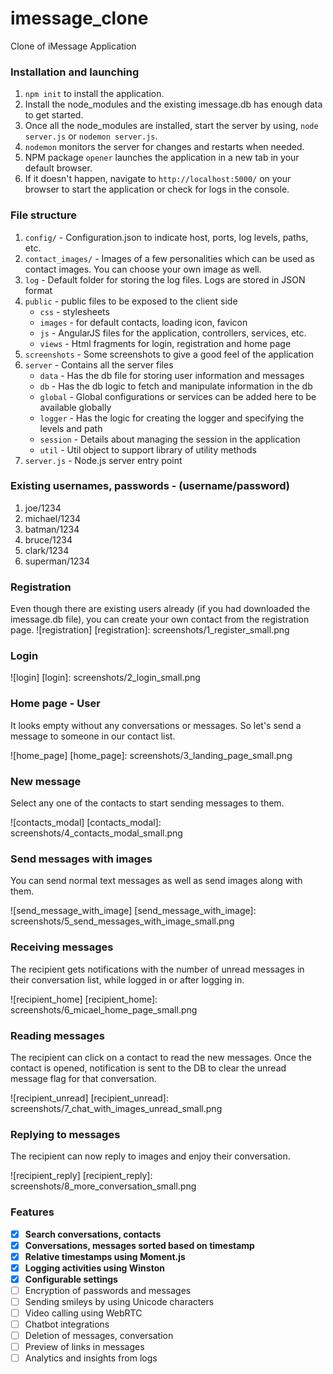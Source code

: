 # imessage_clone
Clone of iMessage Application
### Installation and launching
1. `npm init` to install the application.
2. Install the node_modules and the existing imessage.db has enough data to get started.
3. Once all the node_modules are installed, start the server by using, `node server.js` or `nodemon server.js`.
4. `nodemon` monitors the server for changes and restarts when needed.
5. NPM package `opener` launches the application in a new tab in your default browser.
6. If it doesn't happen, navigate to `http://localhost:5000/` on your browser to start the application or check for logs in the console.

### File structure
1. `config/` - Configuration.json to indicate host, ports, log levels, paths, etc.
2. `contact_images/` - Images of a few personalities which can be used as contact images. You can choose your own image as well.
3. `log` - Default folder for storing the log files. Logs are stored in JSON format
4. `public` - public files to be exposed to the client side
    * `css` - stylesheets
    * `images` - for default contacts, loading icon, favicon
    * `js` - AngularJS files for the application, controllers, services, etc.
    * `views` - Html fragments for login, registration and home page
5. `screenshots` - Some screenshots to give a good feel of the application
6. `server` - Contains all the server files
    * `data` - Has the db file for storing user information and messages
    * `db` - Has the db logic to fetch and manipulate information in the db
    * `global` - Global configurations or services can be added here to be available globally
    * `logger` - Has the logic for creating the logger and specifying the levels and path
    * `session` - Details about managing the session in the application
    * `util` - Util object to support library of utility methods
7. `server.js` - Node.js server entry point

### Existing usernames, passwords - (username/password)
1. joe/1234
2. michael/1234
3. batman/1234
4. bruce/1234
5. clark/1234
6. superman/1234


### Registration
Even though there are existing users already (if you had downloaded the imessage.db file), you can create your own contact from the registration page.
![registration]
[registration]: screenshots/1_register_small.png

### Login
![login]
[login]: screenshots/2_login_small.png

### Home page - User
It looks empty without any conversations or messages. So let's send a message to someone in our contact list.

![home_page]
[home_page]: screenshots/3_landing_page_small.png


### New message
Select any one of the contacts to start sending messages to them.

![contacts_modal]
[contacts_modal]: screenshots/4_contacts_modal_small.png


### Send messages with images
You can send normal text messages as well as send images along with them.


![send_message_with_image]
[send_message_with_image]: screenshots/5_send_messages_with_image_small.png

### Receiving messages
The recipient gets notifications with the number of unread messages in their conversation list, while logged in or after logging in.

![recipient_home]
[recipient_home]: screenshots/6_micael_home_page_small.png

### Reading messages
The recipient can click on a contact to read the new messages. Once the contact is opened, notification is sent to the DB to clear the unread message flag for that conversation.

![recipient_unread]
[recipient_unread]: screenshots/7_chat_with_images_unread_small.png

### Replying to messages
The recipient can now reply to images and enjoy their conversation.

![recipient_reply]
[recipient_reply]: screenshots/8_more_conversation_small.png


### Features
- [x] **Search conversations, contacts**
- [x] **Conversations, messages sorted based on timestamp**
- [x] **Relative timestamps using Moment.js**
- [x] **Logging activities using Winston**
- [x] **Configurable settings**
- [ ] Encryption of passwords and messages
- [ ] Sending smileys by using Unicode characters
- [ ] Video calling using WebRTC
- [ ] Chatbot integrations
- [ ] Deletion of messages, conversation
- [ ] Preview of links in messages
- [ ] Analytics and insights from logs